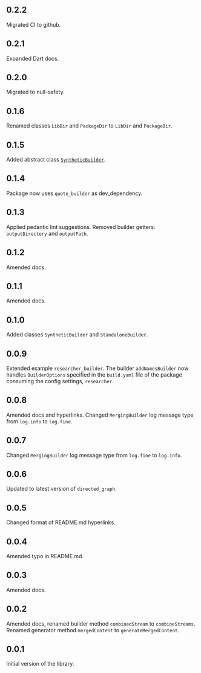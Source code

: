 ## 0.2.2

Migrated CI to github.

## 0.2.1

Expanded Dart docs.

## 0.2.0

Migrated to null-safety.

## 0.1.6

Renamed classes `LibDir` and `PackageDir` to `LibDir` and `PackageDir`.

## 0.1.5

Added abstract class [`SyntheticBuilder`][SyntheticBuilder].

## 0.1.4

Package now uses `quote_builder` as dev_dependency.

## 0.1.3

Applied pedantic lint suggestions. Removed builder getters: `outputDirectory` and `outputPath`.

## 0.1.2

Amended docs.

## 0.1.1

Amended docs.

## 0.1.0

Added classes `SyntheticBuilder` and `StandaloneBuilder`.

## 0.0.9

Extended example `researcher_builder`. The builder `addNamesBuilder` now handles `BuilderOptions` specified in the `build.yaml` file of the package consuming the config settings, `researcher`.

## 0.0.8

Amended docs and hyperlinks. Changed `MergingBuilder` log message type from `log.info` to `log.fine`.

## 0.0.7

Changed `MergingBuilder` log message type from `log.fine` to `log.info`.


## 0.0.6

Updated to latest version of `directed_graph`.

## 0.0.5

Changed format of README.md hyperlinks.

## 0.0.4

Amended typo in README.md.

## 0.0.3

Amended docs.

## 0.0.2

Amended docs, renamed builder method `combinedStream` to `combineStreams`.
Renamed generator method `mergedContent` to `generateMergedContent`.

## 0.0.1

Initial version of the library.

[SyntheticBuilder]: https://pub.dev/documentation/merging_builder/latest/merging_builder/SyntheticBuilder-class.html